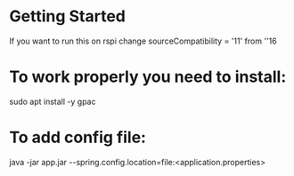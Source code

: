# Getting Started
If you want to run this on rspi change sourceCompatibility = '11' from ''16

# To work properly you need to install:
sudo apt install -y gpac

# To add config file:
java -jar app.jar --spring.config.location=file:<application.properties>

